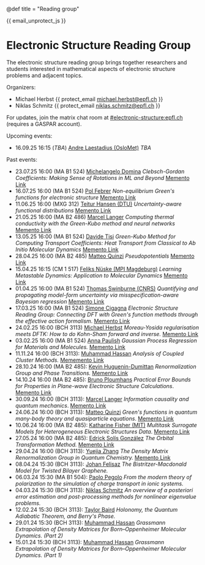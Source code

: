 @def title = "Reading group"

{{ email_unprotect_js }}

# Electronic Structure Reading Group

The electronic structure reading group brings together researchers and students
interested in mathematical aspects of electronic structure problems and adjacent topics.

Organizers:
- Michael Herbst {{ protect_email michael.herbst@epfl.ch }}
- Niklas Schmitz {{ protect_email niklas.schmitz@epfl.ch }}

For updates, join the matrix chat room at 
[#electronic-structure:epfl.ch](https://matrix.epfl.ch/#/#/room/#electronic-structure:epfl.ch)
(requires a GASPAR account).


Upcoming events:
- 16.09.25 16:15 (*TBA*) [Andre Laestadius (OsloMet)](https://uni.oslomet.no/regal/andre-laestadius/) *TBA*

Past events:
- 23.07.25 16:00 (MA B1 524) [Michelangelo Domina](https://people.epfl.ch/michelangelo.domina?lang=en) *Clebsch-Gordan Coefficients: Making Sense of Rotations in ML and Beyond* [Memento Link](https://memento.epfl.ch/event/electronic-structure-reading-group-clebsch-gordan/)
- 16.07.25 16:00 (MA B1 524) [Pol Febrer](https://people.epfl.ch/pol.febrer?lang=en) *Non-equilibrium Green's functions for electronic structure* [Memento Link](https://memento.epfl.ch/event/electronic-structure-reading-group-non-equilibrium/)
- 11.06.25 16:00 (MXG 312) [Teitur Hansen (DTU)](https://orbit.dtu.dk/en/persons/teitur-hansen) *Uncertainty-aware functional distributions* [Memento Link](https://memento.epfl.ch/event/electronic-structure-reading-group-uncertainty-awa/)
- 21.05.25 16:00 (MA B2 486) [Marcel Langer](https://marcel.science/) *Computing thermal conductivity with the Green-Kubo method and neural networks* [Memento Link](https://memento.epfl.ch/event/electronic-structure-reading-group-computing-therm/)
- 13.05.25 16:00 (MA B1 524) [Davide Tisi](https://people.epfl.ch/davide.tisi?lang=en) *Green-Kubo Method for Computing Transport Coefficients: Heat Transport from Classical to Ab Initio Molecular Dynamics* [Memento Link](https://memento.epfl.ch/event/electronic-structure-reading-group-green-kubo-meth/)
- 28.04.25 16:00 (MA B2 485) [Matteo Quinzi](https://people.epfl.ch/matteo.quinzi/?lang=en) *Pseudopotentials* [Memento Link](https://memento.epfl.ch/event/electronic-structure-reading-group-pseudopotential/)
- 15.04.25 16:15 (CM 1 517) [Feliks Nüske (MPI Magdeburg)](https://www.mpi-magdeburg.mpg.de/person/122339/823076) *Learning Metastable Dynamics: Application to Molecular Dynamics* [Memento Link](https://memento.epfl.ch/event/learning-metastable-dynamics-application-to-molecu/)
- 01.04.25 16:00 (MA B1 524) [Thomas Swinburne (CNRS)](https://tomswinburne.github.io/) *Quantifying and propagating model-form uncertainty via misspecification-aware Bayesian regression* [Memento Link](https://memento.epfl.ch/event/electronic-structure-reading-group-quantifying-and/)
- 17.03.25 16:00 (MA B1 524) [Simone Cigagna](https://people.epfl.ch/simone.cigagna/?lang=en) *Electronic Structure Reading Group: Connecting DFT with Green's function methods through the effective action formalism*. [Memento Link](https://memento.epfl.ch/event/electronic-structure-reading-group-connecting-dft/)
- 24.02.25 16:00 (BCH 3113) [Michael Herbst](https://michael-herbst.com/) *Moreau-Yosida regularisation meets DFTK: How to do Kohn-Sham forward and inverse.* [Memento Link](https://memento.epfl.ch/private/workspace/None/event/115375)
- 03.02.25 16:00 (MA B1 524) [Anna Paulish](https://people.epfl.ch/anna.paulish?lang=en) *Gaussian Process Regression for Materials and Molecules.* [Memento Link](https://memento.epfl.ch/private/workspace/None/event/115374)
- 11.11.24 16:00 (BCH 3113): [Muhammad Hassan](https://people.epfl.ch/muhammad.hassan?lang=en) *Analysis of Coupled Cluster Methods.* [Mememento Link](https://memento.epfl.ch/event/electronic-structure-reading-group-analysis-of-cou/)
- 28.10.24 16:00 (MA B2 485): [Kevin Huguenin-Dumittan](https://people.epfl.ch/kevin.huguenin-dumittan?lang=en) *Renormalization Group and Phase Transitions.* [Memento Link](https://memento.epfl.ch/event/electronic-structure-reading-group-renormalization/)
- 14.10.24 16:00 (MA B2 485): [Bruno Ploumhans](https://people.epfl.ch/bruno.ploumhans) *Practical Error Bounds for Properties in Plane-wave Electronic Structure Calculations*. [Memento Link](https://memento.epfl.ch/event/electronic-structure-reading-group-practical-error/)
- 30.09.24 16:00 (BCH 3113): [Marcel Langer](https://marcel.science/) *Information causality and quantum mechanics*. [Memento Link](https://memento.epfl.ch/event/electronic-structure-reading-group-information-cau/)
- 24.06.24 16:00 (BCH 3113): [Matteo Quinzi](https://people.epfl.ch/matteo.quinzi?lang=en) *Green's functions in quantum many-body theory and quasiparticle equations*. [Memento Link](https://memento.epfl.ch/event/electronic-structure-reading-group-green-s-functio/)
- 10.06.24 16:00 (MA B2 485): [Katharine Fisher (MIT)](https://cse.mit.edu/people/kate-fisher/) *Multitask Surrogate Models for Heterogeneous Electronic Structures Data*. [Memento Link](https://memento.epfl.ch/event/electronic-structure-reading-group-multitask-surro/)
- 27.05.24 16:00 (MA B2 485): [Edrick Solís González](https://people.epfl.ch/edrick.solisgonzalez?lang=en) *The Orbital Transformation Method.* [Memento Link](https://memento.epfl.ch/event/electronic-structure-reading-group-the-orbital-tra/)
- 29.04.24 16:00 (BCH 3113): [Yuejia Zhang](https://people.epfl.ch/yuejia.zhang/?lang=en) *The Density Matrix Renormalization Group in Quantum Chemistry.* [Memento Link](https://memento.epfl.ch/event/electronic-structure-reading-group-the-density-m-2/)
- 08.04.24 15:30 (BCH 3113): [Johan Felisaz](https://people.epfl.ch/johan.felisaz?lang=en) *The Bistritzer-Macdonald Model for Twisted Bilayer Graphene.*
- 06.03.24 15:30 (MA B1 504): [Paolo Pegolo](https://people.epfl.ch/paolo.pegolo/?lang=en) *From the modern theory of polarization to the simulation of charge transport in ionic systems.*
- 04.03.24 15:30 (BCH 3113): [Niklas Schmitz](https://people.epfl.ch/niklas.schmitz/?lang=en) *An overview of a posteriori error estimation and post-processing methods for nonlinear eigenvalue problems.*
- 12.02.24 15:30 (BCH 3113): [Taylor Baird](https://people.epfl.ch/taylor.baird?lang=en) *Holonomy, the Quantum Adiabatic Theorem, and Berry's Phase.*
- 29.01.24 15:30 (BCH 3113): [Muhammad Hassan](https://people.epfl.ch/muhammad.hassan) *Grassmann Extrapolation of Density Matrices for Born–Oppenheimer Molecular Dynamics. (Part 2)*
- 15.01.24 15:30 (BCH 3113): [Muhammad Hassan](https://people.epfl.ch/muhammad.hassan) *Grassmann Extrapolation of Density Matrices for Born–Oppenheimer Molecular Dynamics. (Part 1)*
